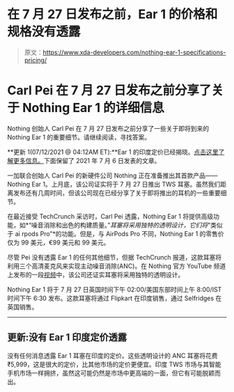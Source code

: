 # 在 7 月 27 日发布之前，Ear 1 的价格和规格没有透露

> 原文：<https://www.xda-developers.com/nothing-ear-1-specifications-pricing/>

# Carl Pei 在 7 月 27 日发布之前分享了关于 Nothing Ear 1 的详细信息

Nothing 创始人 Carl Pei 在 7 月 27 日发布之前分享了一些关于即将到来的 Nothing Ear 1 的重要细节。请继续阅读，寻找答案。

**更新 1(07/12/2021 @ 04:12AM ET):**Ear 1 的印度定价已经揭晓。[点击这里了解更多信息。](#update1)下面保留了 2021 年 7 月 6 日发表的文章。

一加联合创始人 Carl Pei 的新硬件公司 Nothing 正在准备推出其首款产品——Nothing Ear 1。上月底，该公司证实将于 7 月 27 日推出 TWS 耳塞。虽然我们距离发布还有几周时间，但该公司现在已经分享了关于即将推出的耳机的一些重要细节。

在最近接受 TechCrunch 采访时，Carl Pei 透露，Nothing Ear 1 将提供高级功能，如*“噪音消除和出色的构建质量。”*耳塞将采用独特的透明设计，它们将*“类似于 ai rpods Pro”*的功能。但是，与 AirPods Pro 不同，Nothing Ear 1 的零售价仅为 99 美元，€99 美元和 99 美元。

尽管 Pei 没有透露 Ear 1 的任何其他细节，但据 TechCrunch 报道，这款耳塞将利用三个高清麦克风来实现主动噪音消除(ANC)。在 Nothing 官方 YouTube 频道上发布的一段[视频](https://www.youtube.com/watch?v=9w7HHB5PJlY)中，该公司还证实耳塞将采用独特的透明设计。

Nothing Ear 1 将于 7 月 27 日英国时间下午 02:00/美国东部时间上午 8:00/IST 时间下午 6:30 发布。这款耳塞将通过 Flipkart 在印度销售，通过 Selfridges 在英国销售。

* * *

## 更新:没有 Ear 1 印度定价透露

没有任何消息透露 Ear 1 耳塞在印度的定价。这些透明设计的 ANC 耳塞将花费₹5,999，这是很大的定价，比其他市场的定价更便宜。印度 TWS 市场与其智能手机市场一样拥挤，虽然这可能仍然是市场中更高端的一面，但它有可能脱颖而出。
